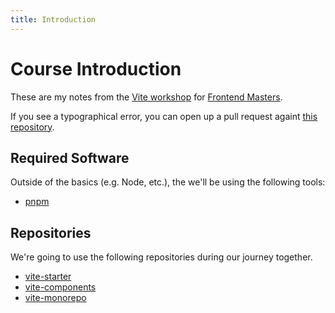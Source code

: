 ```yaml
---
title: Introduction
---
```


# Course Introduction

These are my notes from the [Vite workshop](https://frontendmasters.com/workshops/vite) for [Frontend Masters](https://frontendmasters.com).

If you see a typographical error, you can open up a pull request againt [this repository](https://github.com/stevekinney/vite-workshop).

## Required Software

Outside of the basics (e.g. Node, etc.), the we'll be using the following tools:

- [pnpm](https://pnpm.io)

## Repositories

We're going to use the following repositories during our journey together.

- [vite-starter](https://github.com/stevekinney/vite-starter)
- [vite-components](https://github.com/stevekinney/vite-components)
- [vite-monorepo](https://github.com/stevekinney/vite-monorepo)
